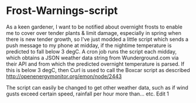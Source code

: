 Frost-Warnings-script
=====================
As a keen gardener, I want to be notified about overnight frosts to enable me to cover over tender plants & limit damage, especially in spring when there is new tender growth, so I've just modded a little script which sends a push message to my phone at midday, if the nightime temperature is predicted to fall below 3 degC.
A cron job runs the script each midday, which obtains a JSON weather data string from Wunderground.com via their API and from which the predicted overnight temperature is parsed. If this is below 3 degC, then Curl is used to call the Boxcar script as described http://openenergymonitor.org/emon/node/2443

The script can easily be changed to get other weather data, such as if wind gusts exceed certain speed, rainfall per hour more than... etc.
Edit 1
